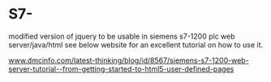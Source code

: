 # S7-

modified version of jquery to be usable in siemens s7-1200 plc web server/java/html
see below website for an excellent tutorial on how to use it.

www.dmcinfo.com/latest-thinking/blog/id/8567/siemens-s7-1200-web-server-tutorial--from-getting-started-to-html5-user-defined-pages
